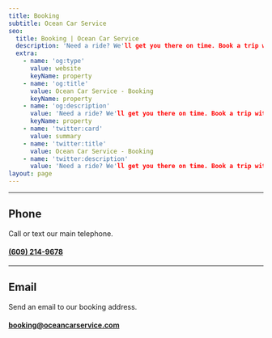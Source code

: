 ```yaml
---
title: Booking
subtitle: Ocean Car Service
seo:
  title: Booking | Ocean Car Service
  description: 'Need a ride? We'll get you there on time. Book a trip with us.'
  extra:
    - name: 'og:type'
      value: website
      keyName: property
    - name: 'og:title'
      value: Ocean Car Service - Booking
      keyName: property
    - name: 'og:description'
      value: 'Need a ride? We'll get you there on time. Book a trip with us.'
      keyName: property
    - name: 'twitter:card'
      value: summary
    - name: 'twitter:title'
      value: Ocean Car Service - Booking
    - name: 'twitter:description'
      value: 'Need a ride? We'll get you there on time. Book a trip with us.'
layout: page
---
```


---
## Phone
Call or text our main telephone.

#### [(609) 214-9678](tel:+16092149678)

---

## Email
Send an email to our booking address.

#### [booking@oceancarservice.com](mailto:booking@oceancarservice.com)
